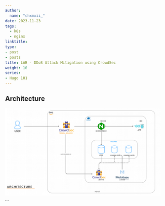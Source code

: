 ```yaml
---
author:
  name: "chxmxii_"
date: 2023-11-23
tags:
  - k8s
  - nginx
linktitle: 
type:
- post
- posts
title: LAB - DDoS Attack Mitigation using CrowdSec 
weight: 10
series:
- Hugo 101
---
```

## Architecture
![](/files/crwsec.png)
...